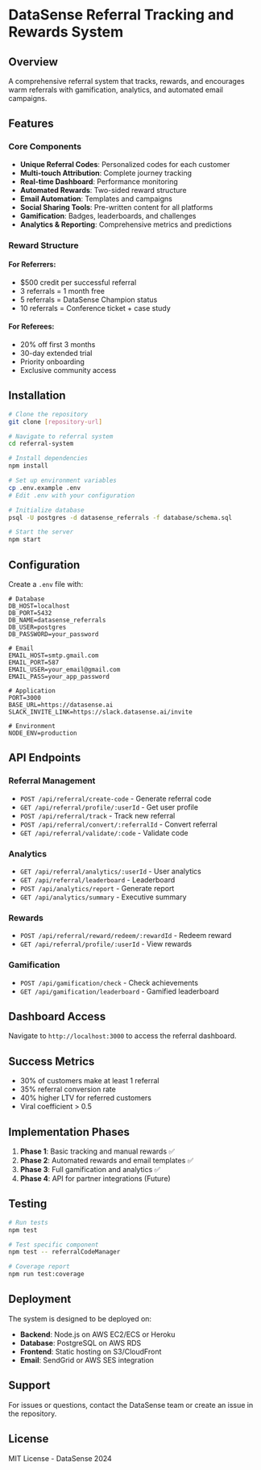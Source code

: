 # DataSense Referral Tracking and Rewards System

## Overview
A comprehensive referral system that tracks, rewards, and encourages warm referrals with gamification, analytics, and automated email campaigns.

## Features

### Core Components
- **Unique Referral Codes**: Personalized codes for each customer
- **Multi-touch Attribution**: Complete journey tracking
- **Real-time Dashboard**: Performance monitoring
- **Automated Rewards**: Two-sided reward structure
- **Email Automation**: Templates and campaigns
- **Social Sharing Tools**: Pre-written content for all platforms
- **Gamification**: Badges, leaderboards, and challenges
- **Analytics & Reporting**: Comprehensive metrics and predictions

### Reward Structure

#### For Referrers:
- $500 credit per successful referral
- 3 referrals = 1 month free
- 5 referrals = DataSense Champion status
- 10 referrals = Conference ticket + case study

#### For Referees:
- 20% off first 3 months
- 30-day extended trial
- Priority onboarding
- Exclusive community access

## Installation

```bash
# Clone the repository
git clone [repository-url]

# Navigate to referral system
cd referral-system

# Install dependencies
npm install

# Set up environment variables
cp .env.example .env
# Edit .env with your configuration

# Initialize database
psql -U postgres -d datasense_referrals -f database/schema.sql

# Start the server
npm start
```

## Configuration

Create a `.env` file with:

```env
# Database
DB_HOST=localhost
DB_PORT=5432
DB_NAME=datasense_referrals
DB_USER=postgres
DB_PASSWORD=your_password

# Email
EMAIL_HOST=smtp.gmail.com
EMAIL_PORT=587
EMAIL_USER=your_email@gmail.com
EMAIL_PASS=your_app_password

# Application
PORT=3000
BASE_URL=https://datasense.ai
SLACK_INVITE_LINK=https://slack.datasense.ai/invite

# Environment
NODE_ENV=production
```

## API Endpoints

### Referral Management
- `POST /api/referral/create-code` - Generate referral code
- `GET /api/referral/profile/:userId` - Get user profile
- `POST /api/referral/track` - Track new referral
- `POST /api/referral/convert/:referralId` - Convert referral
- `GET /api/referral/validate/:code` - Validate code

### Analytics
- `GET /api/referral/analytics/:userId` - User analytics
- `GET /api/referral/leaderboard` - Leaderboard
- `POST /api/analytics/report` - Generate report
- `GET /api/analytics/summary` - Executive summary

### Rewards
- `POST /api/referral/reward/redeem/:rewardId` - Redeem reward
- `GET /api/referral/profile/:userId` - View rewards

### Gamification
- `POST /api/gamification/check` - Check achievements
- `GET /api/gamification/leaderboard` - Gamified leaderboard

## Dashboard Access

Navigate to `http://localhost:3000` to access the referral dashboard.

## Success Metrics

- 30% of customers make at least 1 referral
- 35% referral conversion rate
- 40% higher LTV for referred customers
- Viral coefficient > 0.5

## Implementation Phases

1. **Phase 1**: Basic tracking and manual rewards ✅
2. **Phase 2**: Automated rewards and email templates ✅
3. **Phase 3**: Full gamification and analytics ✅
4. **Phase 4**: API for partner integrations (Future)

## Testing

```bash
# Run tests
npm test

# Test specific component
npm test -- referralCodeManager

# Coverage report
npm run test:coverage
```

## Deployment

The system is designed to be deployed on:
- **Backend**: Node.js on AWS EC2/ECS or Heroku
- **Database**: PostgreSQL on AWS RDS
- **Frontend**: Static hosting on S3/CloudFront
- **Email**: SendGrid or AWS SES integration

## Support

For issues or questions, contact the DataSense team or create an issue in the repository.

## License

MIT License - DataSense 2024